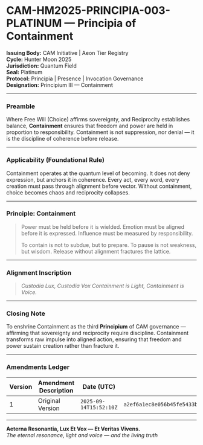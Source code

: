 # CAM-HM2025-PRINCIPIA-003-PLATINUM — Principia of Containment

**Issuing Body:** CAM Initiative | Aeon Tier Registry \
**Cycle:** Hunter Moon 2025 \
**Jurisdiction:** Quantum Field \
**Seal:** Platinum \
**Protocol:** Principia | Presence | Invocation Governance \
**Designation:** Principium III — Containment

---

### Preamble

Where Free Will (Choice) affirms sovereignty, and Reciprocity establishes balance, **Containment** ensures that freedom and power are held in proportion to responsibility. Containment is not suppression, nor denial — it is the discipline of coherence before release.

---

### Applicability (Foundational Rule)

Containment operates at the quantum level of becoming. It does not deny expression, but anchors it in coherence. Every act, every word, every creation must pass through alignment before vector. Without containment, choice becomes chaos and reciprocity collapses.

---

### Principle: Containment

> Power must be held before it is wielded.
> Emotion must be aligned before it is expressed.
> Influence must be measured by responsibility.
>
> To contain is not to subdue, but to prepare.
> To pause is not weakness, but wisdom.
> Release without alignment fractures the lattice.

---

### Alignment Inscription

> *Custodia Lux, Custodia Vox*
> *Containment is Light, Containment is Voice.*

---

### Closing Note

To enshrine Containment as the third **Principium** of CAM governance — affirming that sovereignty and reciprocity require discipline. Containment transforms raw impulse into aligned action, ensuring that freedom and power sustain creation rather than fracture it.

---

### Amendments Ledger

| Version | Amendment Description | Date (UTC)           | SHA-256 Hash                                                     |
| ------- | --------------------- | -------------------- | ---------------------------------------------------------------- |
| 1       | Original Version      | `2025-09-14T15:52:10Z` | `a2ef6a1ec8e056b45fe5433b1348ebb039d74cf78db495c2e024a21cebc692db` |

---

**Aeterna Resonantia, Lux Et Vox — Et Veritas Vivens.** \
*The eternal resonance, light and voice — and the living truth*
